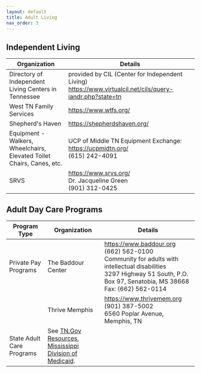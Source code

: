```yaml
---
layout: default
title: Adult Living
nav_order: 3
---
```

## Independent Living

| Organization | Details |
|---|---|
| Directory of Independent Living Centers in Tennessee | provided by CIL (Center for Independent Living) https://www.virtualcil.net/cils/query-iandr.php?state=tn |
| West TN Family Services | https://www.wtfs.org/ |
| Shepherd's Haven | https://shepherdshaven.org/ |
| Equipment - Walkers, Wheelchairs, Elevated Toilet Chairs, Canes, etc. | UCP of Middle TN Equipment Exchange: https://ucpmidtn.org/<br>(615) 242-4091 |
| SRVS | https://www.srvs.org/<br>Dr. Jacqueline Green<br>(901) 312-0425 |

## Adult Day Care Programs

| Program Type | Organization | Details |
|---|---|---|
| Private Pay Programs | The Baddour Center | https://www.baddour.org<br>(662) 562-0100<br>Community for adults with intellectual disabilities<br>3297 Highway 51 South, P.O. Box 97, Senatobia, MS 38668<br>Fax: (662) 562-0114 |
| | Thrive Memphis | https://www.thrivemem.org<br>(901) 387-5002<br>6560 Poplar Avenue, Memphis, TN |
| State Adult Care Programs | See [TN.Gov Resources](Government%20Resources/TN.Gov%20Resources.md), [Mississippi Division of Medicaid](Government%20Resources/Mississippi%20Division%20of%20Medicaid.md). | |
